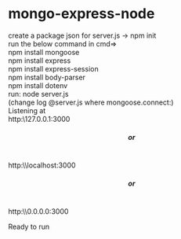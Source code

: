# mongo-express-node
create a package json for server.js -> npm init <br>
run the below command in cmd=><br>
npm install mongoose <br>
npm install express <br>
npm install express-session<br>
npm install body-parser<br>
npm install dotenv <br>
run: node server.js <br>
(change log @server.js where mongoose.connect:)<br>
Listening at<br>
http:\\127.0.0.1:3000<br>
<h5 align="center">or</h5><br>
http:\\localhost:3000<br>
<h5 align="center">or</h5><br> 
http:\\0.0.0.0:3000<br>

Ready to run
